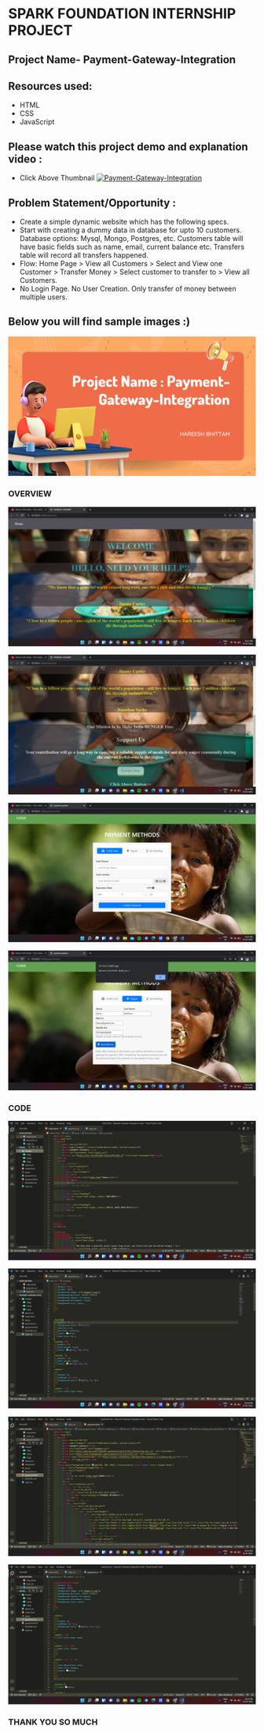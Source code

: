 # SPARK FOUNDATION INTERNSHIP PROJECT

## Project Name- Payment-Gateway-Integration

## Resources used:
   - HTML
   - CSS
   - JavaScript

## Please watch this project demo and explanation video :
- Click Above Thumbnail
[![Payment-Gateway-Integration](https://img.youtube.com/vi/aSXQbNmphDQ/0.jpg)](https://www.youtube.com/watch?v=aSXQbNmphDQ&t=12s)

## Problem Statement/Opportunity :
- Create a simple dynamic website which has the following specs.
- Start with creating a dummy data in database for upto 10 customers. Database options: Mysql, Mongo, Postgres, etc. Customers table will have basic fields such as name, email, current balance etc. Transfers table will record all transfers happened.
- Flow: Home Page > View all Customers > Select and View one Customer > Transfer Money > Select customer to transfer to > View all Customers.
- No Login Page. No User Creation. Only transfer of money between multiple users.

## Below you will find sample images :)

![](imageS/4.png)


### OVERVIEW

![](images/9.png)

![](images/10.png)

![](images/11.png)

![](images/12.png)


### CODE

![](images/5.png)


![](images/6.png)


![](images/7.png)


![](images/8.png)


### THANK YOU SO MUCH

